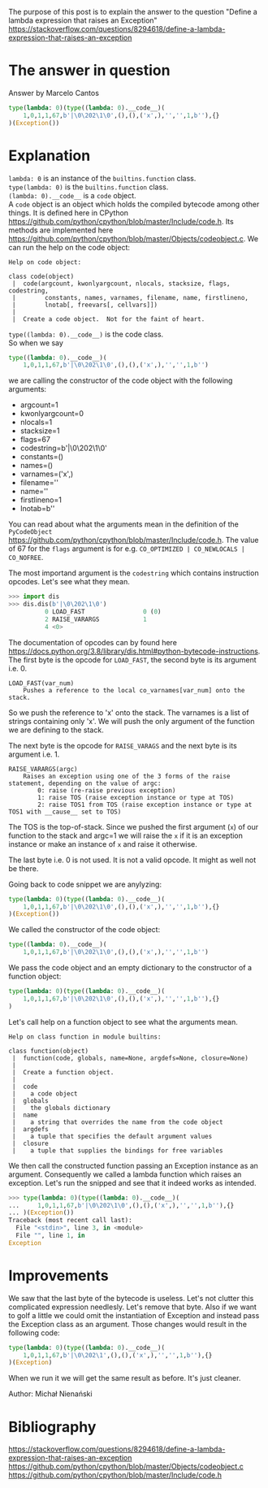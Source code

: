 The purpose of this post is to explain the answer to the question
"Define a lambda expression that raises an Exception"
https://stackoverflow.com/questions/8294618/define-a-lambda-expression-that-raises-an-exception

# The answer in question
Answer by Marcelo Cantos
```python
type(lambda: 0)(type((lambda: 0).__code__)(
    1,0,1,1,67,b'|\0\202\1\0',(),(),('x',),'','',1,b''),{}
)(Exception())
```

# Explanation
`lambda: 0` is an instance of the `builtins.function` class.  
`type(lambda: 0)` is the `builtins.function` class.  
`(lambda: 0).__code__` is a `code` object.  
A `code` object is an object which holds the compiled bytecode among other things.
It is defined here in CPython https://github.com/python/cpython/blob/master/Include/code.h.
Its methods are implemented here https://github.com/python/cpython/blob/master/Objects/codeobject.c.
We can run the help on the code object:
```
Help on code object:

class code(object)
 |  code(argcount, kwonlyargcount, nlocals, stacksize, flags, codestring,
 |        constants, names, varnames, filename, name, firstlineno,
 |        lnotab[, freevars[, cellvars]])
 |  
 |  Create a code object.  Not for the faint of heart.
```
`type((lambda: 0).__code__)` is the code class.  
So when we say
```python
type((lambda: 0).__code__)(
    1,0,1,1,67,b'|\0\202\1\0',(),(),('x',),'','',1,b'')
```
we are calling the constructor of the code object with the following arguments:
* argcount=1
* kwonlyargcount=0
* nlocals=1
* stacksize=1
* flags=67
* codestring=b'|\0\202\1\0'
* constants=()
* names=()
* varnames=('x',)
* filename=''
* name=''
* firstlineno=1
* lnotab=b''

You can read about what the arguments mean in the definition of the `PyCodeObject`
https://github.com/python/cpython/blob/master/Include/code.h.
The value of 67 for the `flags` argument is for e.g. `CO_OPTIMIZED | CO_NEWLOCALS | CO_NOFREE`.

The most importand argument is the `codestring` which contains instruction opcodes.
Let's see what they mean.
```python
>>> import dis
>>> dis.dis(b'|\0\202\1\0')
          0 LOAD_FAST                0 (0)
          2 RAISE_VARARGS            1
          4 <0>
```
The documentation of opcodes can by found here
https://docs.python.org/3.8/library/dis.html#python-bytecode-instructions.
The first byte is the opcode for `LOAD_FAST`, the second byte is its argument i.e. 0.
```
LOAD_FAST(var_num)
    Pushes a reference to the local co_varnames[var_num] onto the stack.
```

So we push the reference to 'x' onto the stack. The varnames is a list of strings containing only 'x'.
We will push the only argument of the function we are defining to the stack.

The next byte is the opcode for `RAISE_VARAGS` and the next byte is its argument i.e. 1.
```
RAISE_VARARGS(argc)
    Raises an exception using one of the 3 forms of the raise statement, depending on the value of argc:
        0: raise (re-raise previous exception)
        1: raise TOS (raise exception instance or type at TOS)
        2: raise TOS1 from TOS (raise exception instance or type at TOS1 with __cause__ set to TOS)
```

The TOS is the top-of-stack.
Since we pushed the first argument (`x`) of our function to the stack and argc=1 we will raise the
`x` if it is an exception instance or make an instance of `x` and raise it otherwise.

The last byte i.e. 0 is not used. It is not a valid opcode. It might as well not be there.

Going back to code snippet we are anylyzing:
```python
type(lambda: 0)(type((lambda: 0).__code__)(
    1,0,1,1,67,b'|\0\202\1\0',(),(),('x',),'','',1,b''),{}
)(Exception())
```
We called the constructor of the code object:
```python
type((lambda: 0).__code__)(
    1,0,1,1,67,b'|\0\202\1\0',(),(),('x',),'','',1,b'')
```
We pass the code object and an empty dictionary to the constructor of a function object:
```python
type(lambda: 0)(type((lambda: 0).__code__)(
    1,0,1,1,67,b'|\0\202\1\0',(),(),('x',),'','',1,b''),{}
)
```
Let's call help on a function object to see what the arguments mean.
```
Help on class function in module builtins:

class function(object)
 |  function(code, globals, name=None, argdefs=None, closure=None)
 |  
 |  Create a function object.
 |  
 |  code
 |    a code object
 |  globals
 |    the globals dictionary
 |  name
 |    a string that overrides the name from the code object
 |  argdefs
 |    a tuple that specifies the default argument values
 |  closure
 |    a tuple that supplies the bindings for free variables
```

We then call the constructed function passing an Exception instance as an argument.
Consequently we called a lambda function which raises an exception.
Let's run the snipped and see that it indeed works as intended.
```python
>>> type(lambda: 0)(type((lambda: 0).__code__)(
...     1,0,1,1,67,b'|\0\202\1\0',(),(),('x',),'','',1,b''),{}
... )(Exception())
Traceback (most recent call last):
  File "<stdin>", line 3, in <module>
  File "", line 1, in 
Exception
```
# Improvements
We saw that the last byte of the bytecode is useless. Let's not clutter this
complicated expression needlesly. Let's remove that byte.
Also if we want to golf a little we could omit the instantiation of Exception
and instead pass the Exception class as an argument. Those changes would result
in the following code:
```python
type(lambda: 0)(type((lambda: 0).__code__)(
    1,0,1,1,67,b'|\0\202\1',(),(),('x',),'','',1,b''),{}
)(Exception)
```
When we run it we will get the same result as before. It's just cleaner.

Author: Michał Nienański
# Bibliography
https://stackoverflow.com/questions/8294618/define-a-lambda-expression-that-raises-an-exception
https://github.com/python/cpython/blob/master/Objects/codeobject.c
https://github.com/python/cpython/blob/master/Include/code.h
